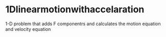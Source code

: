 # 1Dlinearmotionwithaccelaration
1-D problem that adds F componentrs and calculates the motion equation and velocity equation
